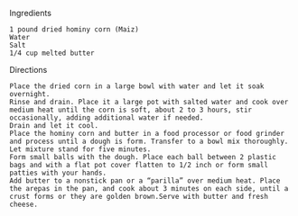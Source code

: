 Ingredients

    1 pound dried hominy corn (Maiz)
    Water
    Salt
    1/4 cup melted butter

Directions

    Place the dried corn in a large bowl with water and let it soak overnight.
    Rinse and drain. Place it a large pot with salted water and cook over medium heat until the corn is soft, about 2 to 3 hours, stir occasionally, adding additional water if needed.
    Drain and let it cool.
    Place the hominy corn and butter in a food processor or food grinder and process until a dough is form. Transfer to a bowl mix thoroughly. Let mixture stand for five minutes.
    Form small balls with the dough. Place each ball between 2 plastic bags and with a flat pot cover flatten to 1/2 inch or form small patties with your hands.
    Add butter to a nonstick pan or a “parilla” over medium heat. Place the arepas in the pan, and cook about 3 minutes on each side, until a crust forms or they are golden brown.Serve with butter and fresh cheese.